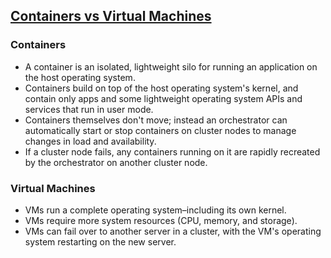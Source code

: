 ## [Containers vs Virtual Machines](https://docs.microsoft.com/en-us/virtualization/windowscontainers/about/containers-vs-vm)

### Containers

- A container is an isolated, lightweight silo for running an application on the host operating system.
- Containers build on top of the host operating system's kernel, and contain only apps and some lightweight operating system APIs and services that run in user mode.
- Containers themselves don't move; instead an orchestrator can automatically start or stop containers on cluster nodes to manage changes in load and availability.
- If a cluster node fails, any containers running on it are rapidly recreated by the orchestrator on another cluster node.

### Virtual Machines

- VMs run a complete operating system–including its own kernel.
- VMs require more system resources (CPU, memory, and storage).
- VMs can fail over to another server in a cluster, with the VM's operating system restarting on the new server.
